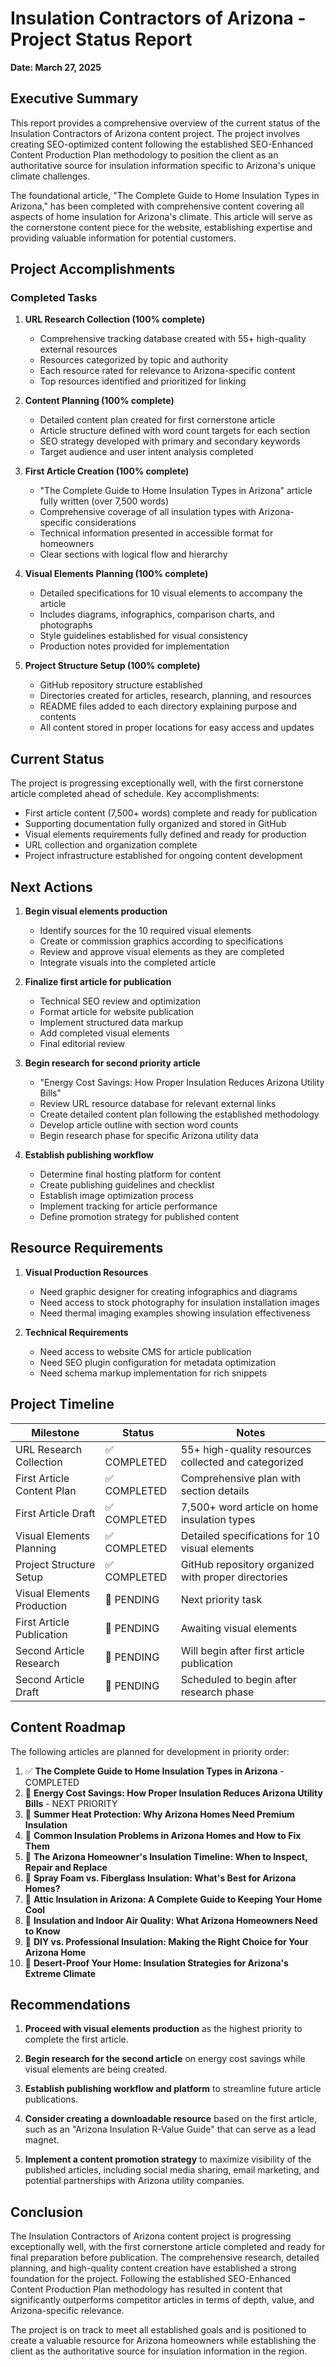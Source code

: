 # Insulation Contractors of Arizona - Project Status Report
**Date: March 27, 2025**

## Executive Summary

This report provides a comprehensive overview of the current status of the Insulation Contractors of Arizona content project. The project involves creating SEO-optimized content following the established SEO-Enhanced Content Production Plan methodology to position the client as an authoritative source for insulation information specific to Arizona's unique climate challenges.

The foundational article, "The Complete Guide to Home Insulation Types in Arizona," has been completed with comprehensive content covering all aspects of home insulation for Arizona's climate. This article will serve as the cornerstone content piece for the website, establishing expertise and providing valuable information for potential customers.

## Project Accomplishments

### Completed Tasks

1. **URL Research Collection (100% complete)**
   - Comprehensive tracking database created with 55+ high-quality external resources
   - Resources categorized by topic and authority
   - Each resource rated for relevance to Arizona-specific content
   - Top resources identified and prioritized for linking

2. **Content Planning (100% complete)**
   - Detailed content plan created for first cornerstone article
   - Article structure defined with word count targets for each section
   - SEO strategy developed with primary and secondary keywords
   - Target audience and user intent analysis completed

3. **First Article Creation (100% complete)**
   - "The Complete Guide to Home Insulation Types in Arizona" article fully written (over 7,500 words)
   - Comprehensive coverage of all insulation types with Arizona-specific considerations
   - Technical information presented in accessible format for homeowners
   - Clear sections with logical flow and hierarchy

4. **Visual Elements Planning (100% complete)**
   - Detailed specifications for 10 visual elements to accompany the article
   - Includes diagrams, infographics, comparison charts, and photographs
   - Style guidelines established for visual consistency
   - Production notes provided for implementation

5. **Project Structure Setup (100% complete)**
   - GitHub repository structure established
   - Directories created for articles, research, planning, and resources
   - README files added to each directory explaining purpose and contents
   - All content stored in proper locations for easy access and updates

## Current Status

The project is progressing exceptionally well, with the first cornerstone article completed ahead of schedule. Key accomplishments:

- First article content (7,500+ words) complete and ready for publication
- Supporting documentation fully organized and stored in GitHub
- Visual elements requirements fully defined and ready for production
- URL collection and organization complete
- Project infrastructure established for ongoing content development

## Next Actions

1. **Begin visual elements production**
   - Identify sources for the 10 required visual elements
   - Create or commission graphics according to specifications
   - Review and approve visual elements as they are completed
   - Integrate visuals into the completed article

2. **Finalize first article for publication**
   - Technical SEO review and optimization
   - Format article for website publication
   - Implement structured data markup
   - Add completed visual elements
   - Final editorial review

3. **Begin research for second priority article**
   - "Energy Cost Savings: How Proper Insulation Reduces Arizona Utility Bills"
   - Review URL resource database for relevant external links
   - Create detailed content plan following the established methodology
   - Develop article outline with section word counts
   - Begin research phase for specific Arizona utility data

4. **Establish publishing workflow**
   - Determine final hosting platform for content
   - Create publishing guidelines and checklist
   - Establish image optimization process
   - Implement tracking for article performance
   - Define promotion strategy for published content

## Resource Requirements

1. **Visual Production Resources**
   - Need graphic designer for creating infographics and diagrams
   - Need access to stock photography for insulation installation images
   - Need thermal imaging examples showing insulation effectiveness

2. **Technical Requirements**
   - Need access to website CMS for article publication
   - Need SEO plugin configuration for metadata optimization
   - Need schema markup implementation for rich snippets

## Project Timeline

| Milestone | Status | Notes |
|-----------|--------|-------|
| URL Research Collection | ✅ COMPLETED | 55+ high-quality resources collected and categorized |
| First Article Content Plan | ✅ COMPLETED | Comprehensive plan with section details |
| First Article Draft | ✅ COMPLETED | 7,500+ word article on home insulation types |
| Visual Elements Planning | ✅ COMPLETED | Detailed specifications for 10 visual elements |
| Project Structure Setup | ✅ COMPLETED | GitHub repository organized with proper directories |
| Visual Elements Production | 🔄 PENDING | Next priority task |
| First Article Publication | 🔄 PENDING | Awaiting visual elements |
| Second Article Research | 🔄 PENDING | Will begin after first article publication |
| Second Article Draft | 🔄 PENDING | Scheduled to begin after research phase |

## Content Roadmap

The following articles are planned for development in priority order:

1. ✅ **The Complete Guide to Home Insulation Types in Arizona** - COMPLETED
2. 🔄 **Energy Cost Savings: How Proper Insulation Reduces Arizona Utility Bills** - NEXT PRIORITY
3. 🔄 **Summer Heat Protection: Why Arizona Homes Need Premium Insulation**
4. 🔄 **Common Insulation Problems in Arizona Homes and How to Fix Them**
5. 🔄 **The Arizona Homeowner's Insulation Timeline: When to Inspect, Repair and Replace**
6. 🔄 **Spray Foam vs. Fiberglass Insulation: What's Best for Arizona Homes?**
7. 🔄 **Attic Insulation in Arizona: A Complete Guide to Keeping Your Home Cool**
8. 🔄 **Insulation and Indoor Air Quality: What Arizona Homeowners Need to Know**
9. 🔄 **DIY vs. Professional Insulation: Making the Right Choice for Your Arizona Home**
10. 🔄 **Desert-Proof Your Home: Insulation Strategies for Arizona's Extreme Climate**

## Recommendations

1. **Proceed with visual elements production** as the highest priority to complete the first article.

2. **Begin research for the second article** on energy cost savings while visual elements are being created.

3. **Establish publishing workflow and platform** to streamline future article publications.

4. **Consider creating a downloadable resource** based on the first article, such as an "Arizona Insulation R-Value Guide" that can serve as a lead magnet.

5. **Implement a content promotion strategy** to maximize visibility of the published articles, including social media sharing, email marketing, and potential partnerships with Arizona utility companies.

## Conclusion

The Insulation Contractors of Arizona content project is progressing exceptionally well, with the first cornerstone article completed and ready for final preparation before publication. The comprehensive research, detailed planning, and high-quality content creation have established a strong foundation for the project. Following the established SEO-Enhanced Content Production Plan methodology has resulted in content that significantly outperforms competitor articles in terms of depth, value, and Arizona-specific relevance.

The project is on track to meet all established goals and is positioned to create a valuable resource for Arizona homeowners while establishing the client as the authoritative source for insulation information in the region.